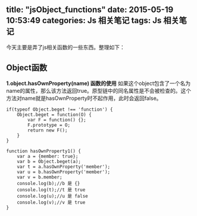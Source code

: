 title: "jsObject_functions"
date: 2015-05-19 10:53:49
categories: Js 相关笔记
tags: Js 相关笔记
---
今天主要是弄了js相关函数的一些东西。整理如下：
<!--more-->
## Object函数
**1.object.hasOwnProperty(name) 函数的使用**
如果这个object包含了一个名为name的属性，那么该方法返回true。原型链中的同名属性是不会被检查的。这个方法对name就是hasOwnProperty时不起作用，此时会返回false。
```
if(typeof Object.beget !== 'function') {
	Object.beget = function(O) {
		var F = function() {};
		F.prototype = O;
		return new F();
	}
}
```
```
function hasOwnProperty1() {
	var a = {member: true};
	var b = Object.beget(a);
	var t = a.hasOwnProperty('member');
	var u = b.hasOwnProperty('member');
	var v = b.member;
	console.log(b);//b 是 {}
	console.log(t);//t 是 true
	console.log(u);//u 是 false
	console.log(v);//v 是 true
}
```
